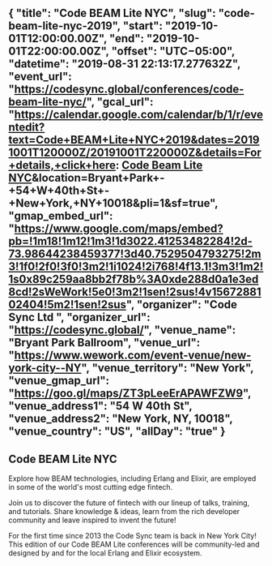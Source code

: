 {
  "title": "Code BEAM Lite NYC",
  "slug": "code-beam-lite-nyc-2019",
  "start": "2019-10-01T12:00:00.00Z",
  "end": "2019-10-01T22:00:00.00Z",
  "offset": "UTC−05:00",
  "datetime": "2019-08-31 22:13:17.277632Z",
  "event_url": "https://codesync.global/conferences/code-beam-lite-nyc/",
  "gcal_url": "https://calendar.google.com/calendar/b/1/r/eventedit?text=Code+BEAM+Lite+NYC+2019&dates=20191001T120000Z/20191001T220000Z&details=For+details,+click+here: <a href='https://codesync.global/conferences/code-beam-lite-nyc/'>Code Beam Lite NYC</a>&location=Bryant+Park+-+54+W+40th+St+-+New+York,+NY+10018&pli=1&sf=true",
  "gmap_embed_url": "https://www.google.com/maps/embed?pb=!1m18!1m12!1m3!1d3022.41253482284!2d-73.98644238459377!3d40.7529504793275!2m3!1f0!2f0!3f0!3m2!1i1024!2i768!4f13.1!3m3!1m2!1s0x89c259aa8bb2f78b%3A0xde288d0a1e3ed8cd!2sWeWork!5e0!3m2!1sen!2sus!4v1567288102404!5m2!1sen!2sus",
  "organizer": "Code Sync Ltd ",
  "organizer_url": "https://codesync.global/",
  "venue_name": "Bryant Park Ballroom",
  "venue_url": "https://www.wework.com/event-venue/new-york-city--NY",
  "venue_territory": "New York",
  "venue_gmap_url": "https://goo.gl/maps/ZT3pLeeErAPAWFZW9",
  "venue_address1": "54 W 40th St",
  "venue_address2": "New York, NY, 10018",
  "venue_country":  "US",
  "allDay": "true"
}
---
Code BEAM Lite NYC
---
Explore how BEAM technologies, including Erlang and Elixir, are employed in some of the world's most cutting edge fintech.

Join us to discover the future of fintech with our lineup of talks, training, and tutorials. Share knowledge & ideas, learn from the rich developer community and leave inspired to invent the future!

For the first time since 2013 the Code Sync team is back in New York City! This edition of our Code BEAM Lite conferences will be community-led and designed by and for the local Erlang and Elixir ecosystem. 
